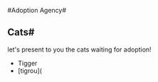 #Adoption Agency#
## Cats#
let's present to you the cats waiting for adoption!
- Tigger
- [tigrou](
